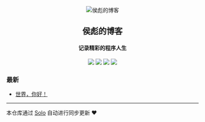 <p align="center"><img alt="侯彪的博客" src="https://static.b3log.org/images/brand/solo-32.png"></p><h2 align="center">
侯彪的博客
</h2>

<h4 align="center">记录精彩的程序人生</h4>
<p align="center"><a title="侯彪的博客" target="_blank" href="https://github.com/09101204/solo-blog"><img src="https://img.shields.io/github/last-commit/09101204/solo-blog.svg?style=flat-square&color=FF9900"></a>
<a title="GitHub repo size in bytes" target="_blank" href="https://github.com/09101204/solo-blog"><img src="https://img.shields.io/github/repo-size/09101204/solo-blog.svg?style=flat-square"></a>
<a title="Solo Version" target="_blank" href="https://github.com/b3log/solo/releases"><img src="https://img.shields.io/badge/solo-3.6.3-f1e05a.svg?style=flat-square&color=blueviolet"></a>
<a title="Hits" target="_blank" href="https://github.com/b3log/hits"><img src="https://hits.b3log.org/09101204/solo-blog.svg"></a></p>

### 最新

* [世界，你好！](http://houbiao.shijihuaying.com/hello-solo)



---

本仓库通过 [Solo](https://github.com/b3log/solo) 自动进行同步更新 ❤️ 